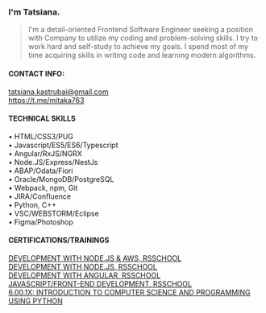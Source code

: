### I'm Tatsiana.

> I'm a detail-oriented Frontend Software Engineer seeking a position with Company to utilize my coding and problem-solving skills. 
> I try to work hard and self-study to achieve my goals. I spend most of my time acquiring skills in writing code and learning modern algorithms.  

#### CONTACT INFO:

tatsiana.kastrubai@gmail.com  
https://t.me/mitaka763

#### TECHNICAL SKILLS

•	HTML/CSS3/PUG  
•	Javascript/ES5/ES6/Typescript   
•	Angular/RxJS/NGRX  
•	Node.JS/Express/NestJs   
•	ABAP/Odata/Fiori  
•	Oracle/MongoDB/PostgreSQL  
•	Webpack, npm, Git   
•	JIRA/Confluence  
•	Python, C++  
•	VSC/WEBSTORM/Eclipse  
•	Figma/Photoshop

#### CERTIFICATIONS/TRAININGS

[DEVELOPMENT WITH NODE.JS & AWS, RSSCHOOL](https://app.rs.school/certificate/xzyntij9)  
[DEVELOPMENT WITH NODE.JS, RSSCHOOL](https://app.rs.school/certificate/l3uzqm3v)  
[DEVELOPMENT WITH ANGULAR, RSSCHOOL](https://app.rs.school/certificate/1wala3f5)  
[JAVASCRIPT/FRONT-END DEVELOPMENT, RSSCHOOL](https://app.rs.school/certificate/4d9sh6dt)  
[6.00.1X: INTRODUCTION TO COMPUTER SCIENCE AND PROGRAMMING USING PYTHON](https://s3.amazonaws.com/verify.edx.org/downloads/b247a7ab5bc340dd96523c7b2848119e/Certificate.pdf)
